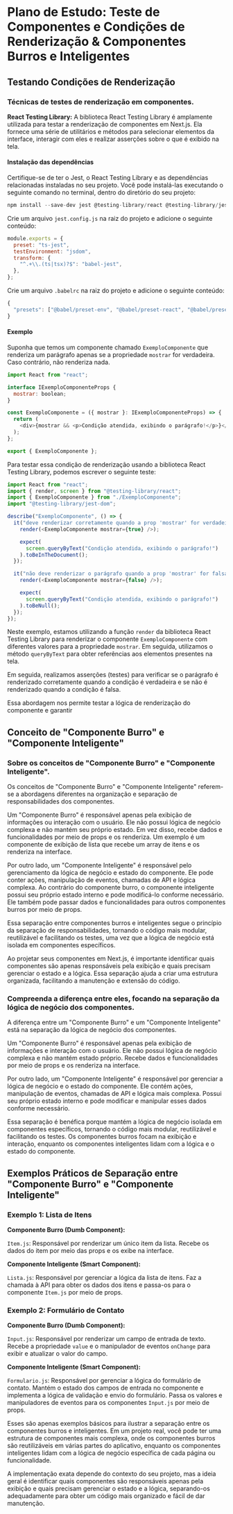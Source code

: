 # Plano de Estudo: Teste de Componentes e Condições de Renderização & Componentes Burros e Inteligentes

## Testando Condições de Renderização

### Técnicas de testes de renderização em componentes.

**React Testing Library:**
A biblioteca React Testing Library é amplamente utilizada para testar a renderização de componentes em Next.js. Ela fornece uma série de utilitários e métodos para selecionar elementos da interface, interagir com eles e realizar asserções sobre o que é exibido na tela.

#### Instalação das dependências

Certifique-se de ter o Jest, o React Testing Library e as dependências relacionadas instaladas no seu projeto. Você pode instalá-las executando o seguinte comando no terminal, dentro do diretório do seu projeto:

```javascript
npm install --save-dev jest @testing-library/react @testing-library/jest-dom @babel/preset-react ts-jest babel-jest @babel/preset-typescript @babel/preset-env
```

Crie um arquivo `jest.config.js` na raiz do projeto e adicione o seguinte conteúdo:

```javascript
module.exports = {
  preset: "ts-jest",
  testEnvironment: "jsdom",
  transform: {
    "^.+\\.(ts|tsx)?$": "babel-jest",
  },
};
```

Crie um arquivo `.babelrc` na raiz do projeto e adicione o seguinte conteúdo:

```javascript
{
  "presets": ["@babel/preset-env", "@babel/preset-react", "@babel/preset-typescript"]
}
```

#### Exemplo

Suponha que temos um componente chamado `ExemploComponente` que renderiza um parágrafo apenas se a propriedade `mostrar` for verdadeira. Caso contrário, não renderiza nada.

```javascript
import React from "react";

interface IExemploComponenteProps {
  mostrar: boolean;
}

const ExemploComponente = ({ mostrar }: IExemploComponenteProps) => {
  return (
    <div>{mostrar && <p>Condição atendida, exibindo o parágrafo!</p>}</div>
  );
};

export { ExemploComponente };
```

Para testar essa condição de renderização usando a biblioteca React Testing Library, podemos escrever o seguinte teste:

```javascript
import React from "react";
import { render, screen } from "@testing-library/react";
import { ExemploComponente } from "./ExemploComponente";
import "@testing-library/jest-dom";

describe("ExemploComponente", () => {
  it("deve renderizar corretamente quando a prop 'mostrar' for verdadeira", () => {
    render(<ExemploComponente mostrar={true} />);

    expect(
      screen.queryByText("Condição atendida, exibindo o parágrafo!")
    ).toBeInTheDocument();
  });

  it("não deve renderizar o parágrafo quando a prop 'mostrar' for falsa", () => {
    render(<ExemploComponente mostrar={false} />);

    expect(
      screen.queryByText("Condição atendida, exibindo o parágrafo!")
    ).toBeNull();
  });
});
```

Neste exemplo, estamos utilizando a função `render` da biblioteca React Testing Library para renderizar o componente `ExemploComponente` com diferentes valores para a propriedade `mostrar`. Em seguida, utilizamos o método `queryByText` para obter referências aos elementos presentes na tela.

Em seguida, realizamos asserções (testes) para verificar se o parágrafo é renderizado corretamente quando a condição é verdadeira e se não é renderizado quando a condição é falsa.

Essa abordagem nos permite testar a lógica de renderização do componente e garantir

## Conceito de "Componente Burro" e "Componente Inteligente"

### Sobre os conceitos de "Componente Burro" e "Componente Inteligente".

Os conceitos de "Componente Burro" e "Componente Inteligente" referem-se a abordagens diferentes na organização e separação de responsabilidades dos componentes.

Um "Componente Burro" é responsável apenas pela exibição de informações ou interação com o usuário. Ele não possui lógica de negócio complexa e não mantém seu próprio estado. Em vez disso, recebe dados e funcionalidades por meio de props e os renderiza. Um exemplo é um componente de exibição de lista que recebe um array de itens e os renderiza na interface.

Por outro lado, um "Componente Inteligente" é responsável pelo gerenciamento da lógica de negócio e estado do componente. Ele pode conter ações, manipulação de eventos, chamadas de API e lógica complexa. Ao contrário do componente burro, o componente inteligente possui seu próprio estado interno e pode modificá-lo conforme necessário. Ele também pode passar dados e funcionalidades para outros componentes burros por meio de props.

Essa separação entre componentes burros e inteligentes segue o princípio da separação de responsabilidades, tornando o código mais modular, reutilizável e facilitando os testes, uma vez que a lógica de negócio está isolada em componentes específicos.

Ao projetar seus componentes em Next.js, é importante identificar quais componentes são apenas responsáveis pela exibição e quais precisam gerenciar o estado e a lógica. Essa separação ajuda a criar uma estrutura organizada, facilitando a manutenção e extensão do código.

### Compreenda a diferença entre eles, focando na separação da lógica de negócio dos componentes.

A diferença entre um "Componente Burro" e um "Componente Inteligente" está na separação da lógica de negócio dos componentes.

Um "Componente Burro" é responsável apenas pela exibição de informações e interação com o usuário. Ele não possui lógica de negócio complexa e não mantém estado próprio. Recebe dados e funcionalidades por meio de props e os renderiza na interface.

Por outro lado, um "Componente Inteligente" é responsável por gerenciar a lógica de negócio e o estado do componente. Ele contém ações, manipulação de eventos, chamadas de API e lógica mais complexa. Possui seu próprio estado interno e pode modificar e manipular esses dados conforme necessário.

Essa separação é benéfica porque mantém a lógica de negócio isolada em componentes específicos, tornando o código mais modular, reutilizável e facilitando os testes. Os componentes burros focam na exibição e interação, enquanto os componentes inteligentes lidam com a lógica e o estado do componente.

## Exemplos Práticos de Separação entre "Componente Burro" e "Componente Inteligente"

### Exemplo 1: Lista de Itens

**Componente Burro (Dumb Component):**

`Item.js`: Responsável por renderizar um único item da lista. Recebe os dados do item por meio das props e os exibe na interface.

**Componente Inteligente (Smart Component):**

`Lista.js`: Responsável por gerenciar a lógica da lista de itens. Faz a chamada à API para obter os dados dos itens e passa-os para o componente `Item.js` por meio de props.

### Exemplo 2: Formulário de Contato

**Componente Burro (Dumb Component):**

`Input.js`: Responsável por renderizar um campo de entrada de texto. Recebe a propriedade `value` e o manipulador de eventos `onChange` para exibir e atualizar o valor do campo.

**Componente Inteligente (Smart Component):**

`Formulario.js`: Responsável por gerenciar a lógica do formulário de contato. Mantém o estado dos campos de entrada no componente e implementa a lógica de validação e envio do formulário. Passa os valores e manipuladores de eventos para os componentes `Input.js` por meio de props.

Esses são apenas exemplos básicos para ilustrar a separação entre os componentes burros e inteligentes. Em um projeto real, você pode ter uma estrutura de componentes mais complexa, onde os componentes burros são reutilizáveis em várias partes do aplicativo, enquanto os componentes inteligentes lidam com a lógica de negócio específica de cada página ou funcionalidade.

A implementação exata depende do contexto do seu projeto, mas a ideia geral é identificar quais componentes são responsáveis apenas pela exibição e quais precisam gerenciar o estado e a lógica, separando-os adequadamente para obter um código mais organizado e fácil de dar manutenção.


